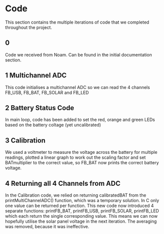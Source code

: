 # Code

This section contains the multiple iterations of code that we completed throughout the project.

## 0
Code we received from Noam. Can be found in the initial documentation section. 

## 1 Multichannel ADC
This code initialises a multichannel ADC so we can read the 4 channels FB_USB, FB_BAT, FB_SOLAR and FB_LED

## 2 Battery Status Code
In main loop, code has been added to set the red, orange and green LEDs based on the battery coltage (yet uncalibrated)

## 3 Calibration
We used a voltmeter to measure the voltage across the battery for multiple readings, plotted a linear graph to work out the scaling factor and set BATmultiplier to the correct value, so FB_BAT now prints the correct battery voltage.

## 4 Returning all 4 Channels from ADC
In the Calibration code, we relied on returning calibratedBAT from the printMultiChannelADC() function, which was a temporary solution. In C only one value can be returned per function. This new code now introduced 4 separate functions: printFB_BAT, printFB_USB, printFB_SOLAR, printFB_LED which each return the single corresponding value. This means we can now hopefully utilise the solar panel voltage in the next iteration. The averaging was removed, because it was ineffective. 
